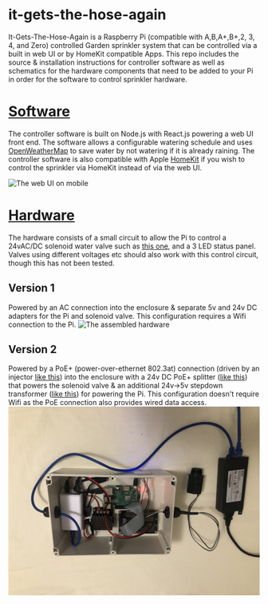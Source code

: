 # it-gets-the-hose-again
It-Gets-The-Hose-Again is a Raspberry Pi (compatible with A,B,A+,B+,2, 3, 4, and Zero) controlled Garden sprinkler system that can be controlled via a built in web UI or by HomeKit compatible Apps. This repo includes the source & installation instructions for controller software as well as schematics for the hardware components that need to be added to your Pi in order for the software to control sprinkler hardware.

[Software](web/README.md)
=========================
The controller software is built on Node.js with React.js powering a web UI front end. The software allows a configurable watering schedule and uses [OpenWeatherMap](http://openweathermap.org) to save water by not watering if it is already raining. The controller software is also compatible with Apple [HomeKit](http://www.apple.com/ios/homekit) if you wish to control the sprinkler via HomeKit instead of via the web UI.

![The web UI on mobile](schedule-mobile.png)

[Hardware](hardware/README.md)
==============================
The hardware consists of a small circuit to allow the Pi to control a 24vAC/DC solenoid water valve such as [this one](http://www.amazon.com/gp/product/B00002N8NV), and a 3 LED status panel. Valves using different voltages etc should also work with this control circuit, though this has not been tested.

Version 1
---------
Powered by an AC connection into the enclosure & separate 5v and 24v DC adapters for the Pi and solenoid valve. This configuration requires a Wifi connection to the Pi.
![The assembled hardware](completed-assembly.png)

Version 2
---------
Powered by a PoE+ (power-over-ethernet 802.3at) connection (driven by an injector [like this](https://www.amazon.com/gp/product/B00BK4W8TQ/ref=ppx_yo_dt_b_asin_title_o04_s03?ie=UTF8&psc=1)) into the enclosure with a 24v DC PoE+ splitter ([like this](https://www.amazon.com/gp/product/B07FHSSPR1/ref=ppx_yo_dt_b_asin_title_o04_s03?ie=UTF8&psc=1)) that powers the solenoid valve & an additional 24v->5v stepdown transformer ([like this](https://www.amazon.com/gp/product/B00J3MHT1E/ref=ppx_yo_dt_b_asin_title_o04_s02?ie=UTF8&psc=1)) for powering the Pi. This configuration doesn't require Wifi as the PoE connection also provides wired data access.
![The assembled hardware](completed-assembly-2.png)
